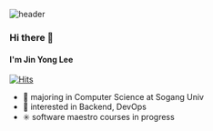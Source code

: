![header](https://capsule-render.vercel.app/api?color=gradient&type=waving&height=120&customColorList=3)
### Hi there 👋
#### I'm Jin Yong Lee
[![Hits](https://hits.seeyoufarm.com/api/count/incr/badge.svg?url=https%3A%2F%2Fgithub.com%2Fljy2855&count_bg=%233AD19B&title_bg=%23555555&icon=github.svg&icon_color=%23E7E7E7&title=hits&edge_flat=false)](https://github.com/ljy2855)

 - 📖  majoring in Computer Science at Sogang Univ
 - 🔭  interested in Backend, DevOps
 - ✳️  software maestro courses in progress
